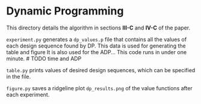 # Dynamic Programming

This directory details the algorithm in sections **III-C** and **IV-C** of the 
paper.

`experiment.py` generates a `dp_values.p` file that contains all the values of each design sequence found by DP. This data is used for generating the table and figure It is also used for the ADP... This code runs in under one minute.  # TODO time and ADP

`table.py` prints values of desired design sequences, which can be specified in the file. 

`figure.py` saves a ridgeline plot `dp_results.png` of the value functions after each experiment.